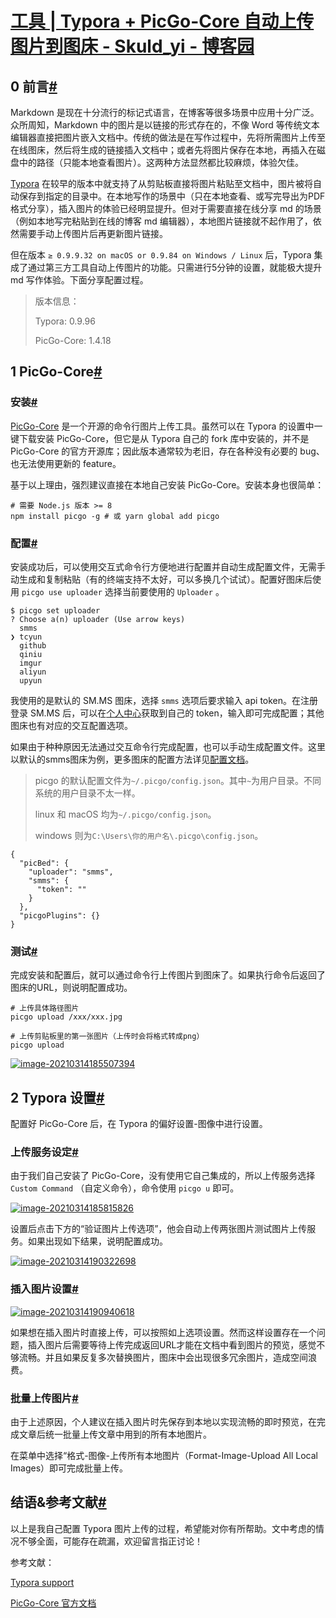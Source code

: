 # [工具 | Typora + PicGo-Core 自动上传图片到图床 - Skuld_yi - 博客园](https://www.cnblogs.com/skuld-yi/p/14533794.html)

## 0 前言[#](https://www.cnblogs.com/skuld-yi/p/14533794.html#0-%E5%89%8D%E8%A8%80)

Markdown 是现在十分流行的标记式语言，在博客等很多场景中应用十分广泛。众所周知，Markdown 中的图片是以链接的形式存在的，不像 Word 等传统文本编辑器直接把图片嵌入文档中。传统的做法是在写作过程中，先将所需图片上传至在线图床，然后将生成的链接插入文档中；或者先将图片保存在本地，再插入在磁盘中的路径（只能本地查看图片）。这两种方法显然都比较麻烦，体验欠佳。

[Typora](https://typora.io/) 在较早的版本中就支持了从剪贴板直接将图片粘贴至文档中，图片被将自动保存到指定的目录中。在本地写作的场景中（只在本地查看、或写完导出为PDF格式分享），插入图片的体验已经明显提升。但对于需要直接在线分享 md 的场景（例如本地写完粘贴到在线的博客 md 编辑器），本地图片链接就不起作用了，依然需要手动上传图片后再更新图片链接。

但在版本 `≥ 0.9.9.32 on macOS or 0.9.84 on Windows / Linux` 后，Typora 集成了通过第三方工具自动上传图片的功能。只需进行5分钟的设置，就能极大提升 md 写作体验。下面分享配置过程。

> 版本信息：
> 
>  Typora: 0.9.96
> 
>  PicGo-Core: 1.4.18

## 1 PicGo-Core[#](https://www.cnblogs.com/skuld-yi/p/14533794.html#1-picgo-core)

### 安装[#](https://www.cnblogs.com/skuld-yi/p/14533794.html#%E5%AE%89%E8%A3%85)

[PicGo-Core](https://picgo.github.io/PicGo-Core-Doc/zh/guide/) 是一个开源的命令行图片上传工具。虽然可以在 Typora 的设置中一键下载安装 PicGo-Core，但它是从 Typora 自己的 fork 库中安装的，并不是 PicGo-Core 的官方开源库；因此版本通常较为老旧，存在各种没有必要的 bug、也无法使用更新的 feature。

基于以上理由，强烈建议直接在本地自己安装 PicGo-Core。安装本身也很简单：

```
# 需要 Node.js 版本 >= 8
npm install picgo -g # 或 yarn global add picgo
```

### 配置[#](https://www.cnblogs.com/skuld-yi/p/14533794.html#%E9%85%8D%E7%BD%AE)

安装成功后，可以使用交互式命令行方便地进行配置并自动生成配置文件，无需手动生成和复制粘贴（有的终端支持不太好，可以多换几个试试）。配置好图床后使用 `picgo use uploader` 选择当前要使用的 `Uploader` 。

```
$ picgo set uploader
? Choose a(n) uploader (Use arrow keys)
  smms
❯ tcyun
  github
  qiniu
  imgur
  aliyun
  upyun
```

我使用的是默认的 SM.MS 图床，选择 `smms` 选项后要求输入 api token。在注册登录 SM.MS 后，可以在[个人中心](https://sm.ms/home/apitoken)获取到自己的 token，输入即可完成配置；其他图床也有对应的交互配置选项。

如果由于种种原因无法通过交互命令行完成配置，也可以手动生成配置文件。这里以默认的smms图床为例，更多图床的配置方法详见[配置文档](https://picgo.github.io/PicGo-Core-Doc/zh/guide/config.html#picbed)。

> picgo 的默认配置文件为`~/.picgo/config.json`。其中`~`为用户目录。不同系统的用户目录不太一样。
> 
> linux 和 macOS 均为`~/.picgo/config.json`。
> 
> windows 则为`C:\Users\你的用户名\.picgo\config.json`。

```
{
  "picBed": {
    "uploader": "smms", 
    "smms": {
      "token": "" 
    }
  },
  "picgoPlugins": {} 
}
```

### 测试[#](https://www.cnblogs.com/skuld-yi/p/14533794.html#%E6%B5%8B%E8%AF%95)

完成安装和配置后，就可以通过命令行上传图片到图床了。如果执行命令后返回了图床的URL，则说明配置成功。

```
# 上传具体路径图片
picgo upload /xxx/xxx.jpg

# 上传剪贴板里的第一张图片（上传时会将格式转成png）
picgo upload
```

[![image-20210314185507394](https://i.loli.net/2021/03/14/O1NLATjikolIusJ.png)](https://i.loli.net/2021/03/14/O1NLATjikolIusJ.png)

## 2 Typora 设置[#](https://www.cnblogs.com/skuld-yi/p/14533794.html#2-typora-%E8%AE%BE%E7%BD%AE)

配置好 PicGo-Core 后，在 Typora 的偏好设置-图像中进行设置。

### 上传服务设定[#](https://www.cnblogs.com/skuld-yi/p/14533794.html#%E4%B8%8A%E4%BC%A0%E6%9C%8D%E5%8A%A1%E8%AE%BE%E5%AE%9A)

由于我们自己安装了 PicGo-Core，没有使用它自己集成的，所以上传服务选择 `Custom Command` （自定义命令），命令使用 `picgo u` 即可。

[![image-20210314185815826](https://i.loli.net/2021/03/14/GWp93LNXmUenTJh.png)](https://i.loli.net/2021/03/14/GWp93LNXmUenTJh.png)

设置后点击下方的“验证图片上传选项”，他会自动上传两张图片测试图片上传服务。如果出现如下结果，说明配置成功。

[![image-20210314190322698](https://i.loli.net/2021/03/14/DfbLNXPZ4omTWS3.png)](https://i.loli.net/2021/03/14/DfbLNXPZ4omTWS3.png)

### 插入图片设置[#](https://www.cnblogs.com/skuld-yi/p/14533794.html#%E6%8F%92%E5%85%A5%E5%9B%BE%E7%89%87%E8%AE%BE%E7%BD%AE)

[![image-20210314190940618](https://i.loli.net/2021/03/14/7EiVre23BR1KZSk.png)](https://i.loli.net/2021/03/14/7EiVre23BR1KZSk.png)

如果想在插入图片时直接上传，可以按照如上选项设置。然而这样设置存在一个问题，插入图片后需要等待上传完成返回URL才能在文档中看到图片的预览，感觉不够流畅。并且如果反复多次替换图片，图床中会出现很多冗余图片，造成空间浪费。

### 批量上传图片[#](https://www.cnblogs.com/skuld-yi/p/14533794.html#%E6%89%B9%E9%87%8F%E4%B8%8A%E4%BC%A0%E5%9B%BE%E7%89%87)

由于上述原因，个人建议在插入图片时先保存到本地以实现流畅的即时预览，在完成文章后统一批量上传文章中用到的所有本地图片。

在菜单中选择“格式-图像-上传所有本地图片（Format-Image-Upload All Local Images）即可完成批量上传。

## 结语&参考文献[#](https://www.cnblogs.com/skuld-yi/p/14533794.html#%E7%BB%93%E8%AF%AD%E5%8F%82%E8%80%83%E6%96%87%E7%8C%AE)

以上是我自己配置 Typora 图片上传的过程，希望能对你有所帮助。文中考虑的情况不够全面，可能存在疏漏，欢迎留言指正讨论！

参考文献：

[Typora support](https://support.typora.io/Upload-Image/)

[PicGo-Core 官方文档](https://picgo.github.io/PicGo-Core-Doc/zh/guide/)
